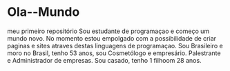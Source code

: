 # Ola--Mundo
meu primeiro repositório
Sou estudante de programaçao e começo um mundo novo. No momento estou empolgado com a possibilidade de criar paginas e sites atraves destas linguagens de programaçao. Sou Brasileiro e moro no Brasil, tenho 53 anos, sou Cosmetólogo e empresário. Palestrante e Administrador de empresas. Sou casado, tenho 1 filhoom 28 anos.
